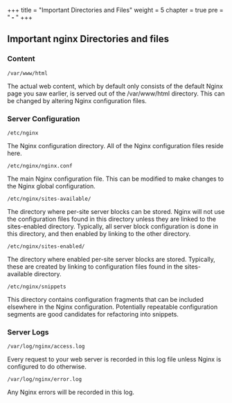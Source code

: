 +++
title = "Important Directories and Files"
weight = 5
chapter = true
pre = "<b> - </b>"
+++


## Important nginx Directories and files
### Content
```
/var/www/html
```
 The actual web content, which by default only consists of the default Nginx page you saw earlier, is served out of the /var/www/html directory. This can be changed by altering Nginx configuration files.

### Server Configuration

```
/etc/nginx
```
 The Nginx configuration directory. All of the Nginx configuration files reside here.

```
/etc/nginx/nginx.conf
```
The main Nginx configuration file. This can be modified to make changes to the Nginx global configuration.

```
/etc/nginx/sites-available/
```
The directory where per-site server blocks can be stored. Nginx will not use the configuration files found in this directory unless they are linked to the sites-enabled directory. Typically, all server block configuration is done in this directory, and then enabled by linking to the other directory.

```
/etc/nginx/sites-enabled/
```
The directory where enabled per-site server blocks are stored. Typically, these are created by linking to configuration files found in the sites-available directory.

```
/etc/nginx/snippets
```
This directory contains configuration fragments that can be included elsewhere in the Nginx configuration. Potentially repeatable configuration segments are good candidates for refactoring into snippets.

### Server Logs

```
/var/log/nginx/access.log
```
Every request to your web server is recorded in this log file unless Nginx is configured to do otherwise.

```
/var/log/nginx/error.log
```
Any Nginx errors will be recorded in this log.
